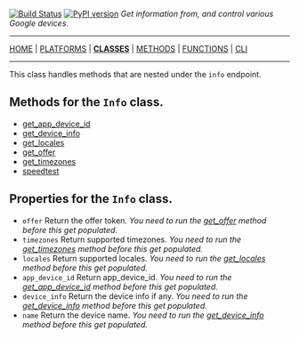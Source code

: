[![Build Status][travis_status]][travis] [![PyPI version][pypi_badge]][pypi] _Get information from, and control various Google devices._

***

[HOME][home] | [PLATFORMS][platforms] | [**CLASSES**][classes] | [METHODS][methods] | [FUNCTIONS][functions] | [CLI][cli]

***

This class handles methods that are nested under the `info` endpoint.

## Methods for the `Info` class.

- [get_app_device_id](https://ludeeus.github.io/ROOT/methods/cast/info/get_app_device_id)
- [get_device_info](https://ludeeus.github.io/ROOT/methods/cast/info/get_device_info)
- [get_locales](https://ludeeus.github.io/ROOT/methods/cast/info/get_locales)
- [get_offer](https://ludeeus.github.io/ROOT/methods/cast/info/get_offer)
- [get_timezones](https://ludeeus.github.io/ROOT/methods/cast/info/get_timezones)
- [speedtest](https://ludeeus.github.io/ROOT/methods/cast/info/speedtest)

## Properties for the `Info` class.

- `offer` Return the offer token. _You need to run the [get_offer](https://ludeeus.github.io/ROOT/methods/cast/info/get_offer) method before this get populated._
- `timezones` Return supported timezones. _You need to run the [get_timezones](https://ludeeus.github.io/ROOT/methods/cast/info/get_timezones) method before this get populated._
- `locales` Return supported locales. _You need to run the [get_locales](https://ludeeus.github.io/ROOT/methods/cast/info/get_locales) method before this get populated._
- `app_device_id` Return app_device_id. _You need to run the [get_app_device_id](https://ludeeus.github.io/ROOT/methods/cast/info/get_app_device_id) method before this get populated._
- `device_info` Return the device info if any. _You need to run the [get_device_info](https://ludeeus.github.io/ROOT/methods/cast/info/get_device_info) method before this get populated._
- `name` Return the device name. _You need to run the [get_device_info](https://ludeeus.github.io/ROOT/methods/cast/info/get_device_info) method before this get populated._

<!-- menu -->
[travis]: https://travis-ci.com/ludeeus/googledevices
[travis_status]: https://travis-ci.com/ludeeus/googledevices.svg?branch=master
[pypi]:https://pypi.org/project/googledevices/
[pypi_badge]: https://badge.fury.io/py/googledevices.svg
[home]: https://ludeeus.github.io/ROOT
[platforms]: https://ludeeus.github.io/ROOT/platforms
[classes]: https://ludeeus.github.io/ROOT/classes
[methods]: https://ludeeus.github.io/ROOT/methods
[functions]: https://ludeeus.github.io/ROOT/functions
[cli]: https://ludeeus.github.io/ROOT/cli